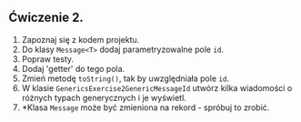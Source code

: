## Ćwiczenie 2.

1. Zapoznaj się z kodem projektu.
2. Do klasy `Message<T>` dodaj parametryzowalne pole `id`.
3. Popraw testy.
4. Dodaj 'getter' do tego pola.
5. Zmień metodę `toString()`, tak by uwzględniała pole `id`.
6. W klasie `GenericsExercise2GenericMessageId` utwórz kilka wiadomości
   o różnych typach generycznych i je wyświetl.
7. *Klasa `Message` może być zmieniona na rekord - spróbuj to zrobić.